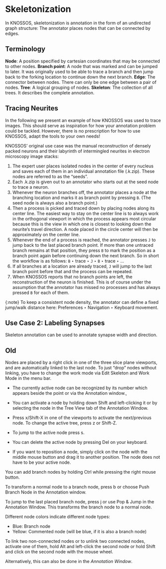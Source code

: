 # Skeletonization

In KNOSSOS, skeletonization is annotation in the form of an undirected graph structure: The annotator places nodes that can be connected by edges.

## Terminology

**Node**: A position specified by cartesian coordinates that may be connected to other nodes.
**Branch point**: A node that was marked and can be jumped to later. It was originally used to be able to trace a branch and then jump back to the forking location to continue down the next branch.
**Edge**: The connector between nodes. There can only be one edge between a pair of nodes.
**Tree**: A logical grouping of nodes.
**Skeleton**: The collection of all trees. It describes the complete annotation.

## Tracing Neurites

In the following we present an example of how KNOSSOS was used to trace images. This should serve as inspiration for how your annotation problem could be tackled. However, there is no prescription for how to use KNOSSOS, adapt the tools to your own needs!

KNOSSOS’ original use case was the manual reconstruction of densely packed neurons and their labyrinth of intermingled neurites in electron microscopy image stacks:

1. The expert user places isolated nodes in the center of every nucleus and saves each of them in an individual annotation file (.k.zip). These nodes are referred to as the “seeds”.
2. Each .k.zip is given out to an annotator who starts out at the seed node to trace a neuron.
3. Whenever the neuron branches off, the annotator places a node at the branching location and marks it as branch point by pressing `B`. (The seed node is always also a branch point.)
4. Then a process is picked and traced down by placing nodes along its center line. The easiest way to stay on the center line is to always work in the orthogonal viewport in which the process appears most circular because this is the view in which one is closest to looking down the neurite’s travel direction. A node placed in the circle center will then be approximately on the center line.
5. Whenever the end of a process is reached, the annotator presses `J` to jump back to the last placed branch point. If more than one untraced branch remains at that position, they press `B` to mark the position as a branch point again before continuing down the next branch.
So in short the workflow is as follows: `B` ‣ trace ‣ `J` ‣ `B` ‣ trace ‣ …
6. If all branches at a location are already traced, `J` will jump to the last branch point before that and the process can be repeated.
7. When KNOSSOS reports that no branch points are left, the reconstruction of the neuron is finished. This is of course under the assumption that the annotator has missed no processes and has always pressed `B` for each of them.

{:note}
To keep a consistent node density, the annotator can define a fixed jump/walk distance here: Preferences ‣ Navigation ‣ Keyboard movement.


## Use Case 2: Labeling Synapses

Skeleton annotation can be used to annotate synapse width and direction.

## Old

Nodes are placed by a right click in one of the three slice plane viewports, and are automatically linked to the last node. To just “drop” nodes without linking, you have to change the work mode via Edit Skeleton and Work Mode in the menu bar.

* The currently active node can be recognized by its number which appears beside the point or via the Annotation window.,

* You can activate a node by holding down Shift and left-clicking it or by selecting the node in the Tree View tab of the Annotation Window.
* Press x/Shift-X in one of the viewports to activate the next/previous node. To change the active tree, press z or Shift-Z.
* To jump to the active node press s.
* You can delete the active node by pressing Del on your keyboard.
* If you want to reposition a node, simply click on the node with the middle mouse button and drag it to another position. The node does not have to be your active node.

You can add branch nodes by holding Ctrl while pressing the right mouse button.

To transform a normal node to a branch node, press b or choose Push Branch Node in the Annotation window.

To jump to the last placed branch node, press j or use Pop & Jump in the Annotation Window. This transforms the branch node to a normal node.

Different node colors indicate different node types:

* Blue: Branch node
* Yellow: Commented node (will be blue, if it is also a branch node)

To link two non-connected nodes or to unlink two connected nodes, activate one of them, hold Alt and left-click the second node or hold Shift and click on the second node with the mouse wheel.

Alternatively, this can also be done in the _Annotation Window_.